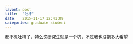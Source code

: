 ```yaml
---
layout: post
title:  "吐槽"
date:   2015-11-17 12:41:09
categories: graduate student
---
```


都不想吐槽了，特么这研究生就是一个坑，不过我也没抱多大希望
